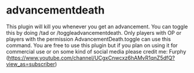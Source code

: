 # advancementdeath
This plugin will kill you whenever you get an advancement.
You can toggle this by doing /tad or /toggleadvancementdeath. Only players with OP or players with the permission AdvancementDeath.toggle can use this command.
You are free to use this plugin but if you plan on using it for commercial use or on some kind of social media please credit me: Furphy (https://www.youtube.com/channel/UCgxCnwcxz6hAMvR1qnZ5dfQ?view_as=subscriber)
